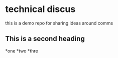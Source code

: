# technical discus
 this is a demo repo for sharing ideas around comms
## This is a second heading

*one
*two
*thre
